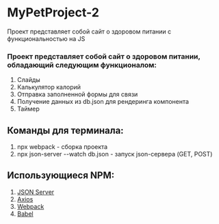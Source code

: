 # MyPetProject-2

Проект представляет собой сайт о здоровом питании с функциональностью на JS

### Проект представляет собой сайт о здоровом питании, обладающий следующим функционалом:
1) Слайды
2) Калькулятор калорий
3) Отправка заполненной формы для связи
4) Получение данных из db.json для рендеринга компонента
5) Таймер

## Команды для терминала:
1) npx webpack - сборка проекта 
2) npx json-server --watch db.json - запуск json-сервера (GET, POST)

## Использующиеся NPM:
1) [JSON Server](https://github.com/typicode/json-server)
2) [Axios](https://github.com/axios/axios)
3) [Webpack](https://github.com/webpack/webpack)
4) [Babel](https://github.com/babel/babel)

